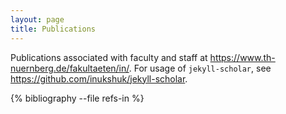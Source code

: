 ```yaml
---
layout: page
title: Publications
---
```


Publications associated with faculty and staff at <https://www.th-nuernberg.de/fakultaeten/in/>.
For usage of `jekyll-scholar`, see <https://github.com/inukshuk/jekyll-scholar>.

{% bibliography --file refs-in %}
